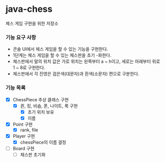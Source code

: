 # java-chess
체스 게임 구현을 위한 저장소

### 기능 요구 사항
- 콘솔 UI에서 체스 게임을 할 수 있는 기능을 구현한다.
- 1단계는 체스 게임을 할 수 있는 체스판을 초기 -화한다.
- 체스판에서 말의 위치 값은 가로 위치는 왼쪽부터 a ~ h이고, 세로는 아래부터 위로 1 ~ 8로 구현한다.
- 체스판에서 각 진영은 검은색(대문자)과 흰색(소문자) 편으로 구분한다.

### 기능 목록
- [x] ChessPiece 추상 클래스 구현
    - [x] 퀸, 킹, 비숍, 폰, 나이트, 룩 구현
        - [x] 초기 위치 보유
        - [x] 이름
- [x] Point 구현
    - [x] rank, file
- [x] Player 구현
    - [x] chessPiece의 이름 결정
- [ ] Board 구현
    - [ ] 체스판 초기화